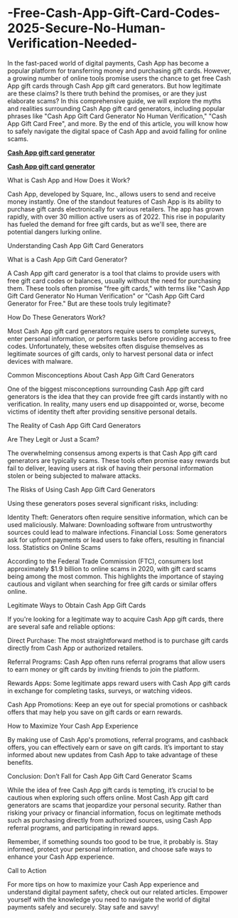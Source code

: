 # -Free-Cash-App-Gift-Card-Codes-2025-Secure-No-Human-Verification-Needed-
In the fast-paced world of digital payments, Cash App has become a popular platform for transferring money and purchasing gift cards. However, a growing number of online tools promise users the chance to get free Cash App gift cards through Cash App gift card generators. But how legitimate are these claims? Is there truth behind the promises, or are they just elaborate scams? In this comprehensive guide, we will explore the myths and realities surrounding Cash App gift card generators, including popular phrases like "Cash App Gift Card Generator No Human Verification," "Cash App Gift Card Free", and more. By the end of this article, you will know how to safely navigate the digital space of Cash App and avoid falling for online scams.


**[Cash App gift card generator](https://offer.tq24k.com/cashapp/)**


**[Cash App gift card generator](https://offer.tq24k.com/all-gift-card/)**


What is Cash App and How Does it Work?

Cash App, developed by Square, Inc., allows users to send and receive money instantly. One of the standout features of Cash App is its ability to purchase gift cards electronically for various retailers. The app has grown rapidly, with over 30 million active users as of 2022. This rise in popularity has fueled the demand for free gift cards, but as we'll see, there are potential dangers lurking online.

Understanding Cash App Gift Card Generators

What is a Cash App Gift Card Generator?

A Cash App gift card generator is a tool that claims to provide users with free gift card codes or balances, usually without the need for purchasing them. These tools often promise "free gift cards," with terms like "Cash App Gift Card Generator No Human Verification" or "Cash App Gift Card Generator for Free." But are these tools truly legitimate?

How Do These Generators Work?

Most Cash App gift card generators require users to complete surveys, enter personal information, or perform tasks before providing access to free codes. Unfortunately, these websites often disguise themselves as legitimate sources of gift cards, only to harvest personal data or infect devices with malware.

Common Misconceptions About Cash App Gift Card Generators

One of the biggest misconceptions surrounding Cash App gift card generators is the idea that they can provide free gift cards instantly with no verification. In reality, many users end up disappointed or, worse, become victims of identity theft after providing sensitive personal details.

The Reality of Cash App Gift Card Generators

Are They Legit or Just a Scam?

The overwhelming consensus among experts is that Cash App gift card generators are typically scams. These tools often promise easy rewards but fail to deliver, leaving users at risk of having their personal information stolen or being subjected to malware attacks.

The Risks of Using Cash App Gift Card Generators

Using these generators poses several significant risks, including:

Identity Theft: Generators often require sensitive information, which can be used maliciously.
Malware: Downloading software from untrustworthy sources could lead to malware infections.
Financial Loss: Some generators ask for upfront payments or lead users to fake offers, resulting in financial loss.
Statistics on Online Scams

According to the Federal Trade Commission (FTC), consumers lost approximately $1.9 billion to online scams in 2020, with gift card scams being among the most common. This highlights the importance of staying cautious and vigilant when searching for free gift cards or similar offers online.

Legitimate Ways to Obtain Cash App Gift Cards

If you're looking for a legitimate way to acquire Cash App gift cards, there are several safe and reliable options:

Direct Purchase: The most straightforward method is to purchase gift cards directly from Cash App or authorized retailers.

Referral Programs: Cash App often runs referral programs that allow users to earn money or gift cards by inviting friends to join the platform.

Rewards Apps: Some legitimate apps reward users with Cash App gift cards in exchange for completing tasks, surveys, or watching videos.

Cash App Promotions: Keep an eye out for special promotions or cashback offers that may help you save on gift cards or earn rewards.

How to Maximize Your Cash App Experience

By making use of Cash App's promotions, referral programs, and cashback offers, you can effectively earn or save on gift cards. It’s important to stay informed about new updates from Cash App to take advantage of these benefits.

Conclusion: Don’t Fall for Cash App Gift Card Generator Scams

While the idea of free Cash App gift cards is tempting, it’s crucial to be cautious when exploring such offers online. Most Cash App gift card generators are scams that jeopardize your personal security. Rather than risking your privacy or financial information, focus on legitimate methods such as purchasing directly from authorized sources, using Cash App referral programs, and participating in reward apps.

Remember, if something sounds too good to be true, it probably is. Stay informed, protect your personal information, and choose safe ways to enhance your Cash App experience.

Call to Action

For more tips on how to maximize your Cash App experience and understand digital payment safety, check out our related articles. Empower yourself with the knowledge you need to navigate the world of digital payments safely and securely. Stay safe and savvy!
